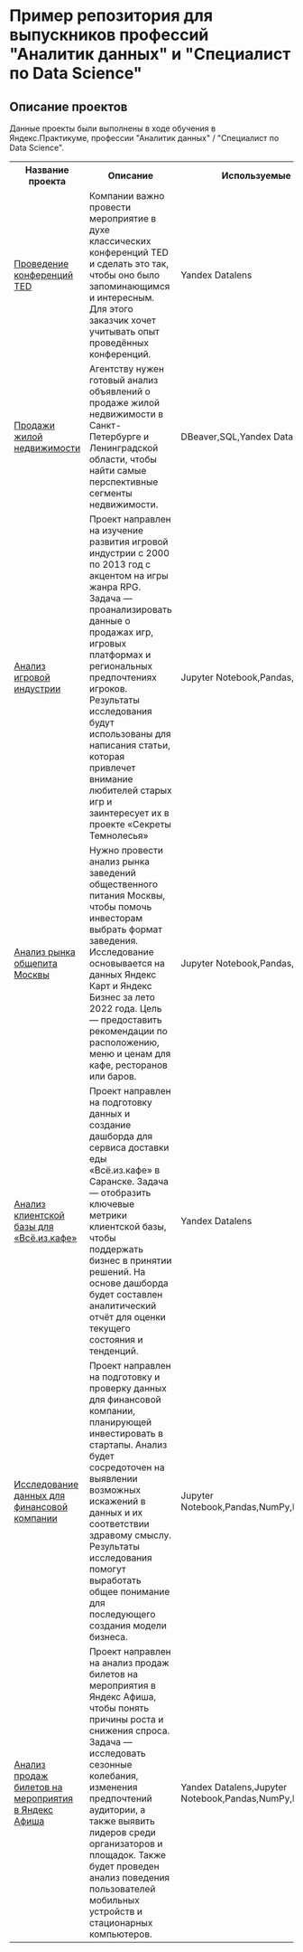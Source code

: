 # Пример репозитория для выпускников профессий "Аналитик данных" и "Специалист по Data Science"

## Описание проектов
Данные проекты были выполнены в ходе обучения в Яндекс.Практикуме, профессии "Аналитик данных" / "Специалист по Data Science".

<table>
  <tr>
        <th>Название проекта</th>
        <th>Описание</th>
        <th>Используемые инструменты</th>
    </tr>
    <tr>
        <td><a href = "https://datalens.yandex/zb4jh8hts5ism">Проведение конференций TED</a></td>
        <td>Компании важно провести мероприятие в духе классических конференций TED и сделать это так, чтобы оно было запоминающимся и интересным. Для этого заказчик хочет учитывать опыт проведённых конференций.</td>
        <td>Yandex Datalens</td>
    </tr>
  <tr>
        <td><a href="sale_of_real_estate">Продажи жилой недвижимости</a></td>
        <td>Агентству нужен готовый анализ объявлений о продаже жилой недвижимости в Санкт-Петербурге и Ленинградской области, чтобы найти самые перспективные сегменты недвижимости.</td>
        <td>DBeaver,SQL,Yandex Datalens</td>
    </tr>
  <tr>
        <td><a href="analysis_of_the_gaming_industry">Анализ игровой индустрии</a></td>
        <td>Проект направлен на изучение развития игровой индустрии с 2000 по 2013 год с акцентом на игры жанра RPG. Задача — проанализировать данные о продажах игр, игровых платформах и региональных предпочтениях игроков. Результаты исследования будут использованы для написания статьи, которая привлечет внимание любителей старых игр и заинтересует их в проекте «Секреты Темнолесья»</td>
        <td>Jupyter Notebook,Pandas,NumPy</td>
    </tr>
   <tr>
        <td><a href="catering_establishments_in_Moscow">Анализ рынка общепита Москвы</a></td>
        <td>Нужно провести анализ рынка заведений общественного питания Москвы, чтобы помочь инвесторам выбрать формат заведения. Исследование основывается на данных Яндекс Карт и Яндекс Бизнес за лето 2022 года. Цель — предоставить рекомендации по расположению, меню и ценам для кафе, ресторанов или баров.</td>
        <td>Jupyter Notebook,Pandas,NumPy</td>
    </tr>
   <tr>
        <td><a href="analysis_cafe">Анализ клиентской базы для «Всё.из.кафе»</a></td>
        <td>Проект направлен на подготовку данных и создание дашборда для сервиса доставки еды «Всё.из.кафе» в Саранске. Задача — отобразить ключевые метрики клиентской базы, чтобы поддержать бизнес в принятии решений. На основе дашборда будет составлен аналитический отчёт для оценки текущего состояния и тенденций.</td>
        <td>Yandex Datalens</td>
    </tr>
   <tr>
        <td><a href="startup_research">Исследование данных для финансовой компании</a></td>
        <td>Проект направлен на подготовку и проверку данных для финансовой компании, планирующей инвестировать в стартапы. Анализ будет сосредоточен на выявлении возможных искажений в данных и их соответствии здравому смыслу. Результаты исследования помогут выработать общее понимание для последующего создания модели бизнеса.</td>
        <td>Jupyter Notebook,Pandas,NumPy,MatPlotLib,Phik,Seaborn</td>
    </tr>
  <tr>
        <td><a href="yandex_afisha">Анализ продаж билетов на мероприятия в Яндекс Афиша</a></td>
        <td>Проект направлен на анализ продаж билетов на мероприятия в Яндекс Афиша, чтобы понять причины роста и снижения спроса. Задача — исследовать сезонные колебания, изменения предпочтений аудитории, а также выявить лидеров среди организаторов и площадок. Также будет проведен анализ поведения пользователей мобильных устройств и стационарных компьютеров.</td>
        <td>Yandex Datalens,Jupyter Notebook,Pandas,NumPy,MatPlotLib,SciPy</td>
    </tr>
</table>
